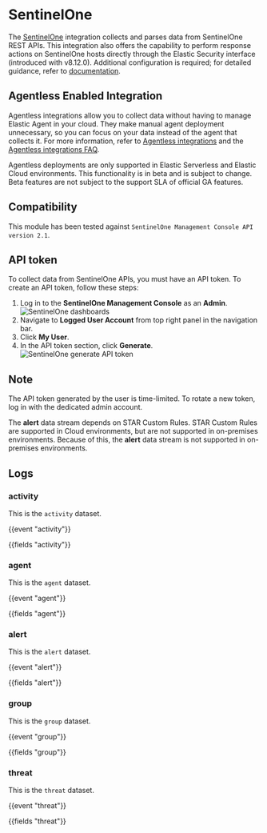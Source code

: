 # SentinelOne

The [SentinelOne](https://www.sentinelone.com/) integration collects and parses data from SentinelOne REST APIs. This integration also offers the capability to perform response actions on SentinelOne hosts directly through the Elastic Security interface (introduced with v8.12.0). Additional configuration is required; for detailed guidance, refer to [documentation](https://www.elastic.co/guide/en/security/current/response-actions-config.html).

## Agentless Enabled Integration
Agentless integrations allow you to collect data without having to manage Elastic Agent in your cloud. They make manual agent deployment unnecessary, so you can focus on your data instead of the agent that collects it. For more information, refer to [Agentless integrations](https://www.elastic.co/guide/en/serverless/current/security-agentless-integrations.html) and the [Agentless integrations FAQ](https://www.elastic.co/guide/en/serverless/current/agentless-integration-troubleshooting.html).

Agentless deployments are only supported in Elastic Serverless and Elastic Cloud environments.  This functionality is in beta and is subject to change. Beta features are not subject to the support SLA of official GA features.

## Compatibility

This module has been tested against `SentinelOne Management Console API version 2.1`.

## API token

To collect data from SentinelOne APIs, you must have an API token. To create an API token, follow these steps:

  1. Log in to the **SentinelOne Management Console** as an **Admin**.
  ![SentinelOne dashboards](../img/sentinel-one-dashboard.png)
  2. Navigate to **Logged User Account** from top right panel in the navigation bar.
  3. Click **My User**.
  4. In the API token section, click **Generate**.  
  ![SentinelOne generate API token ](../img/sentinel-one-api-token-generate.png)

## Note

The API token generated by the user is time-limited. To rotate a new token, log in with the dedicated admin account.

The **alert** data stream depends on STAR Custom Rules. STAR Custom Rules are supported in Cloud environments, but are not supported in on-premises environments. Because of this, the **alert** data stream is not supported in on-premises environments.

## Logs

### activity

This is the `activity` dataset.

{{event "activity"}}

{{fields "activity"}}

### agent

This is the `agent` dataset.

{{event "agent"}}

{{fields "agent"}}

### alert

This is the `alert` dataset.

{{event "alert"}}

{{fields "alert"}}

### group

This is the `group` dataset.

{{event "group"}}

{{fields "group"}}

### threat

This is the `threat` dataset.

{{event "threat"}}

{{fields "threat"}}